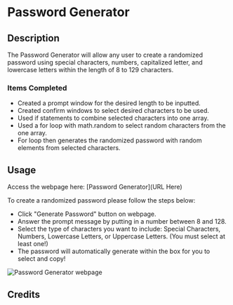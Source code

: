 # Password Generator

## Description

The Password Generator will allow any user to create a randomized password using special characters, numbers, capitalized letter, and lowercase letters within the length of 8 to 129 characters.

### Items Completed
- Created a prompt window for the desired length to be inputted.
- Created confirm windows to select desired characters to be used.
- Used if statements to combine selected characters into one array.
- Used a for loop with math.random to select random characters from the one array.
- For loop then generates the randomized password with random elements from selected characters.


## Usage

Access the webpage here: [Password Generator](URL Here)

To create a randomized password please follow the steps below:
- Click "Generate Password" button on webpage.
- Answer the prompt message by putting in a number between 8 and 128.
- Select the type of characters you want to include: Special Characters, Numbers, Lowercase Letters, or Uppercase Letters. (You must select at least one!)
- The password will automatically generate within the box for you to select and copy!

![Password Generator webpage](assets/images/screenshot.png)


## Credits




